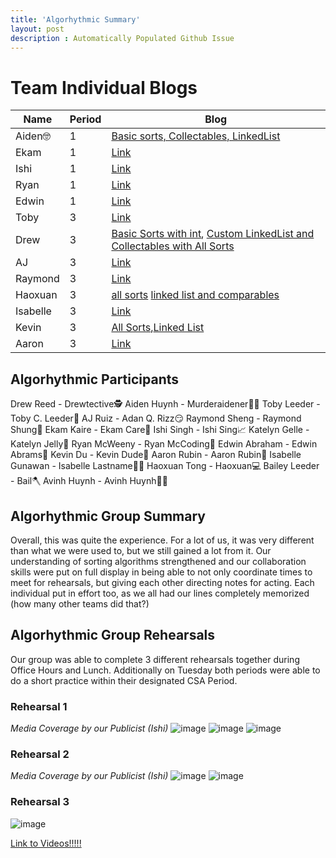 ```yaml
---
title: 'Algorhythmic Summary'
layout: post
description : Automatically Populated Github Issue
---
```


# Team Individual Blogs
| Name | Period | Blog |
| ----- | ----- | ------ |
| Aiden🤓 | 1 | [Basic sorts, Collectables, LinkedList](https://aidenhuynh.github.io/Epic_CSA/2024/03/29/Algorithmic_Prep_IPYNB_2_.html) |
| Ekam | 1 | [Link ](url) |
| Ishi | 1 | [Link ](https://github.com/Ishi-Singh/AP-CSA/blob/main/_notebooks/2024-04-04-algo_stuff.ipynb) |
| Ryan | 1 | [Link ](url) |
| Edwin | 1 | [Link ](https://edwinkuttappi.github.io/CSABlog/2024/04/03/Algorhythmic_IPYNB_2_.html) |
| Toby | 3 | [Link ](https://toby-leeder.github.io/CSABlog/2024/04/03/Sort-Algorithms_IPYNB_2_.html) |
| Drew | 3 | [Basic Sorts with int](https://drewreed2005.github.io/dre2.0//2024/03/28/All_Sort_Checkpoint_IPYNB_2_.html), [Custom LinkedList and Collectables with All Sorts](https://drewreed2005.github.io/dre2.0//2024/04/01/Selection_Sort_In-Depth_IPYNB_2_.html) |
| AJ | 3 | [Link ](https://kkcbal.github.io/KingCobain/2024/03/29/sort_IPYNB_2_.html) |
| Raymond | 3 | [Link ](url) |
| Haoxuan | 3 | [all sorts](https://github.com/JasoXDDD/NewAPCSA/blob/main/_notebooks/2024-03-28-All_Sort_Checkpoint.ipynb) [linked list and comparables](https://github.com/JasoXDDD/NewAPCSA/blob/main/_notebooks/2024-04-01-Selection_Sort_In-Depth.ipynb) |
| Isabelle | 3 | [Link ](https://github.com/isabelle926/CSA_tri1_student/blob/main/_notebooks/2024-04-02-Algorhythmic.ipynb) |
| Kevin | 3 | [All Sorts](https://dasmoge124.github.io/student/2024/04/03/All_Sorts_IPYNB_2_.html),[Linked List](https://dasmoge124.github.io/student/2024/04/03/Linked_List_IPYNB_2_.html)|
| Aaron | 3 | [Link ](url) |

## Algorhythmic Participants
Drew Reed - Drewtective🕵️
Aiden Huynh - Murderaidener🔪🤓
Toby Leeder - Toby C. Leeder👻
AJ Ruiz - Adan Q. Rizz😏
Raymond Sheng - Raymond Shung🤑
Ekam Kaire - Ekam Care🍚
Ishi Singh - Ishi Sing📈
Katelyn Gelle - Katelyn Jelly🪼
Ryan McWeeny - Ryan McCoding🌽
Edwin Abraham - Edwin Abrams🎩
Kevin Du - Kevin Dude👨
Aaron Rubin - Aaron Rubin🥳
Isabelle Gunawan - Isabelle Lastname🤷‍♀️
Haoxuan Tong - Haoxuan💻
Bailey Leeder - Bail🪓
Avinh Huynh - Avinh Huynh🧑‍💻

## Algorhythmic Group Summary
Overall, this was quite the experience. For a lot of us, it was very different than what we were used to, but we still gained a lot from it. Our understanding of sorting algorithms strengthened and our collaboration skills were put on full display in being able to not only coordinate times to meet for rehearsals, but giving each other directing notes for acting. Each individual put in effort too, as we all had our lines completely memorized (how many other teams did that?)

## Algorhythmic Group Rehearsals
Our group was able to complete 3 different rehearsals together during Office Hours and Lunch. Additionally on Tuesday both periods were able to do a short practice within their designated CSA Period.

### Rehearsal 1
*Media Coverage by our Publicist (Ishi)*
![image](https://github.com/John-sCC/jcc_frontend/assets/82348259/de4fec03-6075-4a27-a94c-66fcbfac99f4)
![image](https://github.com/John-sCC/jcc_frontend/assets/82348259/246592fc-cf57-42d3-b45b-4b38ad619101)
![image](https://github.com/John-sCC/jcc_frontend/assets/82348259/097b38cc-2fc2-43e1-a7a2-cb5e526c912c)


### Rehearsal 2
*Media Coverage by our Publicist (Ishi)*
![image](https://github.com/John-sCC/jcc_frontend/assets/82348259/a055c149-3c55-48db-9c36-ecc2f934f170)
![image](https://github.com/John-sCC/jcc_frontend/assets/82348259/0de2120b-e97a-45a7-9bb5-6af223ff5615)


### Rehearsal 3
![image](https://github.com/John-sCC/jcc_frontend/assets/82348259/b968cbe1-c4ab-451a-a3cd-a32656b14f36)

[Link to Videos!!!!!](https://drive.google.com/drive/folders/1Ki1OFEDlqCUwSlHvsghHM--6hRamDIpJ?usp=drive_link)



